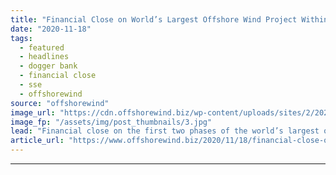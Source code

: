 ```yaml
---
title: "Financial Close on World’s Largest Offshore Wind Project Within Days"
date: "2020-11-18"
tags: 
  - featured
  - headlines
  - dogger bank
  - financial close
  - sse
  - offshorewind
source: "offshorewind"
image_url: "https://cdn.offshorewind.biz/wp-content/uploads/sites/2/2020/11/18102331/Financial-Close-on-Worlds-Largest-Offshore-Wind-Project-Within-Days.jpg"
image_fp: "/assets/img/post_thumbnails/3.jpg"
lead: "Financial close on the first two phases of the world’s largest offshore wind farm"
article_url: "https://www.offshorewind.biz/2020/11/18/financial-close-on-worlds-largest-offshore-wind-project-within-days/"
---
```


---
